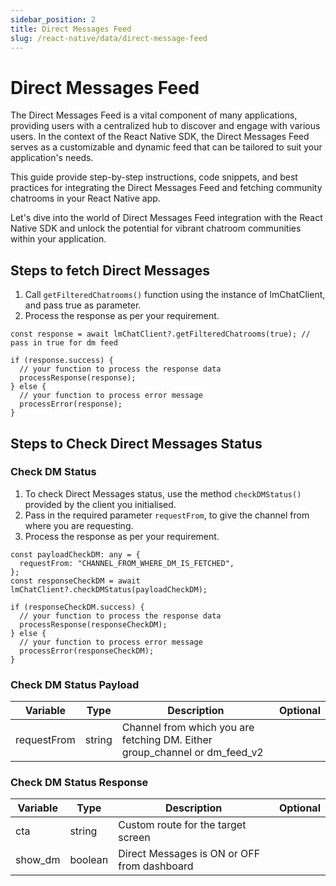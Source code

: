 ```yaml
---
sidebar_position: 2
title: Direct Messages Feed
slug: /react-native/data/direct-message-feed
---
```


# Direct Messages Feed

The Direct Messages Feed is a vital component of many applications, providing users with a centralized hub to discover and engage with various users. In the context of the React Native SDK, the Direct Messages Feed serves as a customizable and dynamic feed that can be tailored to suit your application's needs.

This guide provide step-by-step instructions, code snippets, and best practices for integrating the Direct Messages Feed and fetching community chatrooms in your React Native app.

Let's dive into the world of Direct Messages Feed integration with the React Native SDK and unlock the potential for vibrant chatroom communities within your application.

## Steps to fetch Direct Messages

1. Call `getFilteredChatrooms()` function using the instance of lmChatClient, and pass true as parameter.
2. Process the response as per your requirement.

```tsx
const response = await lmChatClient?.getFilteredChatrooms(true); // pass in true for dm feed

if (response.success) {
  // your function to process the response data
  processResponse(response);
} else {
  // your function to process error message
  processError(response);
}
```

## Steps to Check Direct Messages Status

### Check DM Status

1. To check Direct Messages status, use the method `checkDMStatus()` provided by the client you initialised.
2. Pass in the required parameter `requestFrom`, to give the channel from where you are requesting.
3. Process the response as per your requirement.

```tsx
const payloadCheckDM: any = {
  requestFrom: "CHANNEL_FROM_WHERE_DM_IS_FETCHED",
};
const responseCheckDM = await lmChatClient?.checkDMStatus(payloadCheckDM);

if (responseCheckDM.success) {
  // your function to process the response data
  processResponse(responseCheckDM);
} else {
  // your function to process error message
  processError(responseCheckDM);
}
```

### Check DM Status Payload

| Variable    | Type   | Description                                                                | Optional |
| ----------- | ------ | -------------------------------------------------------------------------- | -------- |
| requestFrom | string | Channel from which you are fetching DM. Either group_channel or dm_feed_v2 |          |

### Check DM Status Response

| Variable | Type    | Description                                 | Optional |
| -------- | ------- | ------------------------------------------- | -------- |
| cta      | string  | Custom route for the target screen          |          |
| show_dm  | boolean | Direct Messages is ON or OFF from dashboard |          |

